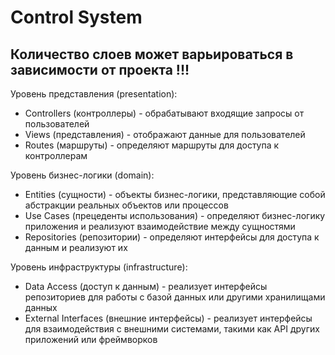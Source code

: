 # Control System

## Количество слоев может варьироваться в зависимости от проекта !!!

Уровень представления (presentation):
- Controllers (контроллеры) - обрабатывают входящие запросы от пользователей
- Views (представления) - отображают данные для пользователей
- Routes (маршруты) - определяют маршруты для доступа к контроллерам


Уровень бизнес-логики (domain):
- Entities (сущности) - объекты бизнес-логики, представляющие собой абстракции реальных объектов или процессов
- Use Cases (прецеденты использования) - определяют бизнес-логику приложения и реализуют взаимодействие между сущностями
- Repositories (репозитории) - определяют интерфейсы для доступа к данным и реализуют их

Уровень инфраструктуры (infrastructure):
- Data Access (доступ к данным) - реализует интерфейсы репозиториев для работы с базой данных или другими хранилищами данных
- External Interfaces (внешние интерфейсы) - реализует интерфейсы для взаимодействия с внешними системами, такими как API других приложений или фреймворков

